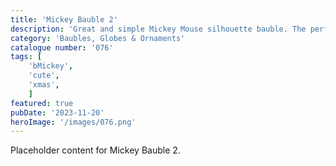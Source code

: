 ```yaml
---
title: 'Mickey Bauble 2'
description: 'Great and simple Mickey Mouse silhouette bauble. The perfect way to glam up your xmas tree.'
category: 'Baubles, Globes & Ornaments'
catalogue number: '076'
tags: [
    'bMickey', 
    'cute',
    'xmas', 
    ]
featured: true
pubDate: '2023-11-20'
heroImage: '/images/076.png'
---
```


Placeholder content for Mickey Bauble 2.